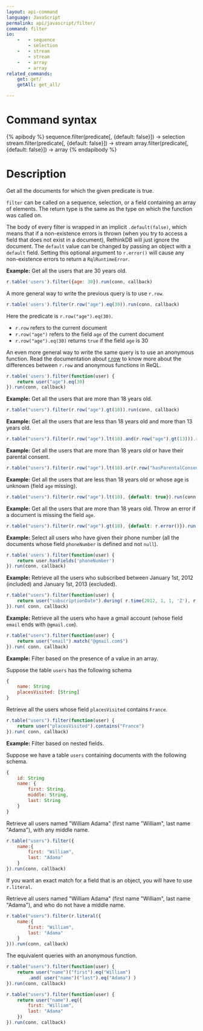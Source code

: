 ```yaml
---
layout: api-command
language: JavaScript
permalink: api/javascript/filter/
command: filter
io:
    -   - sequence
        - selection
    -   - stream
        - stream
    -   - array
        - array
related_commands:
    get: get/
    getAll: get_all/

---
```


# Command syntax #

{% apibody %}
sequence.filter(predicate[, {default: false}]) &rarr; selection
stream.filter(predicate[, {default: false}]) &rarr; stream
array.filter(predicate[, {default: false}]) &rarr; array
{% endapibody %}

# Description #

Get all the documents for which the given predicate is true.

`filter` can be called on a sequence, selection, or a field containing an array of
elements. The return type is the same as the type on which the function was called on.

The body of every filter is wrapped in an implicit `.default(false)`, which means that
if a non-existence errors is thrown (when you try to access a field that does not exist
in a document), RethinkDB will just ignore the document.
The `default` value can be changed by passing an object with a `default` field.
Setting this optional argument to `r.error()` will cause any non-existence errors to
return a `RqlRuntimeError`.


__Example:__ Get all the users that are 30 years old.

```js
r.table('users').filter({age: 30}).run(conn, callback)
```

A more general way to write the previous query is to use `r.row`.

```js
r.table('users').filter(r.row("age").eq(30)).run(conn, callback)
```

Here the predicate is `r.row("age").eq(30)`.

- `r.row` refers to the current document
- `r.row("age")` refers to the field `age` of the current document
- `r.row("age").eq(30)` returns `true` if the field `age` is 30


An even more general way to write the same query is to use an anonymous function.
Read the documentation about [r.row](../row/) to know more about the differences
between `r.row` and anonymous functions in ReQL.

```js
r.table('users').filter(function(user) {
    return user("age").eq(30)
}).run(conn, callback)
```


__Example:__ Get all the users that are more than 18 years old.

```js
r.table("users").filter(r.row("age").gt(18)).run(conn, callback)
```


__Example:__ Get all the users that are less than 18 years old and more than 13 years old.

```js
r.table("users").filter(r.row("age").lt(18).and(r.row("age").gt(13))).run(conn, callback)
```


__Example:__ Get all the users that are more than 18 years old or have their parental consent.

```js
r.table("users").filter(r.row("age").lt(18).or(r.row("hasParentalConsent"))).run(conn, callback)
```


__Example:__ Get all the users that are less than 18 years old or whose age is unknown
(field `age` missing).

```js
r.table("users").filter(r.row("age").lt(18), {default: true}).run(conn, callback)
```

__Example:__ Get all the users that are more than 18 years old. Throw an error if a
document is missing the field `age`.

```js
r.table("users").filter(r.row("age").gt(18), {default: r.error()}).run(conn, callback)
```



__Example:__ Select all users who have given their phone number (all the documents
whose field `phoneNumber` is defined and not `null`).

```js
r.table('users').filter(function(user) {
    return user.hasFields('phoneNumber')
}).run(conn, callback)
```

__Example:__ Retrieve all the users who subscribed between January 1st, 2012
(included) and January 1st, 2013 (excluded).


```js
r.table("users").filter(function(user) {
    return user("subscriptionDate").during( r.time(2012, 1, 1, 'Z'), r.time(2013, 1, 1, 'Z') )
}).run( conn, callback)
```

__Example:__ Retrieve all the users who have a gmail account (whose field `email` ends
with `@gmail.com`).


```js
r.table("users").filter(function(user) {
    return user("email").match("@gmail.com$")
}).run( conn, callback)
```

__Example:__ Filter based on the presence of a value in an array.

Suppose the table `users` has the following schema

```js
{
    name: String
    placesVisited: [String]
}
```

Retrieve all the users whose field `placesVisited` contains `France`.

```js
r.table("users").filter(function(user) {
    return user("placesVisited").contains("France")
}).run( conn, callback)
```

__Example:__ Filter based on nested fields.

Suppose we have a table `users` containing documents with the following schema.

```js
{
    id: String
    name: {
        first: String,
        middle: String,
        last: String
    }
}
```

Retrieve all users named "William Adama" (first name "William", last name
"Adama"), with any middle name.


```js
r.table("users").filter({
    name:{
        first: "William",
        last: "Adama"
    }
}).run(conn, callback)
```

If you want an exact match for a field that is an object, you will have to use `r.literal`.

Retrieve all users named "William Adama" (first name "William", last name
"Adama"), and who do not have a middle name.

```js
r.table("users").filter(r.literal({
    name:{
        first: "William",
        last: "Adama"
    }
})).run(conn, callback)
```


The equivalent queries with an anonymous function.

```js
r.table("users").filter(function(user) {
    return user("name")("first").eq("William")
        .and( user("name")("last").eq("Adama") )
}).run(conn, callback)
```

```js
r.table("users").filter(function(user) {
    return user("name").eq({
        first: "William",
        last: "Adama"
    })
}).run(conn, callback)
```
